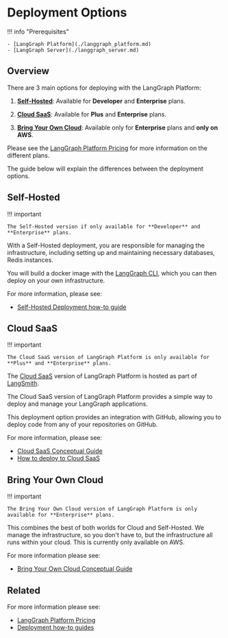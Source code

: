 # Deployment Options

!!! info "Prerequisites"

    - [LangGraph Platform](./langgraph_platform.md)
    - [LangGraph Server](./langgraph_server.md)

## Overview

There are 3 main options for deploying with the LangGraph Platform:

1. **[Self-Hosted](#self-hosted)**: Available for **Developer** and **Enterprise** plans.

2. **[Cloud SaaS](#cloud-saas)**: Available for **Plus** and **Enterprise** plans.

3. **[Bring Your Own Cloud](#bring-your-own-cloud)**: Available only for **Enterprise** plans and **only on AWS**.

Please see the [LangGraph Platform Pricing](https://www.langchain.com/langgraph-platform-pricing) for more information on the different plans.

The guide below will explain the differences between the deployment options.

## Self-Hosted

!!! important

    The Self-Hosted version if only available for **Developer** and **Enterprise** plans.

With a Self-Hosted deployment, you are responsible for managing the infrastructure, including setting up and maintaining necessary databases, Redis instances.

You will build a docker image with the [LangGraph CLI](./langgraph_cli.md), which
you can then deploy on your own infrastructure.

For more information, please see:

* [Self-Hosted Deployment how-to guide](../how-tos/deployment/self_hosted.md)

## Cloud SaaS

!!! important

    The Cloud SaaS version of LangGraph Platform is only available for **Plus** and **Enterprise** plans.


The [Cloud SaaS](./langgraph_cloud.md) version of LangGraph Platform is hosted as part of [LangSmith](https://smith.langchain.com/).

The Cloud SaaS version of LangGraph Platform provides a simple way to deploy and manage your LangGraph applications.

This deployment option provides an integration with GitHub, allowing you to deploy code from any of your repositories on GitHub.

For more information, please see:

* [Cloud SaaS Conceptual Guide](./langgraph_cloud.md)
* [How to deploy to Cloud SaaS](../cloud/deployment/cloud.md)


## Bring Your Own Cloud

!!! important

    The Bring Your Own Cloud version of LangGraph Platform is only available for **Enterprise** plans.


This combines the best of both worlds for Cloud and Self-Hosted. We manage the infrastructure, so you don't have to, but the infrastructure all runs within your cloud. This is currently only available on AWS.

For more information please see:

* [Bring Your Own Cloud Conceptual Guide](./bring_your_own_cloud.md)

## Related

For more information please see:

* [LangGraph Platform Pricing](https://www.langchain.com/langgraph-platform-pricing)
* [Deployment how-to guides](../../how-tos/#deployment)
